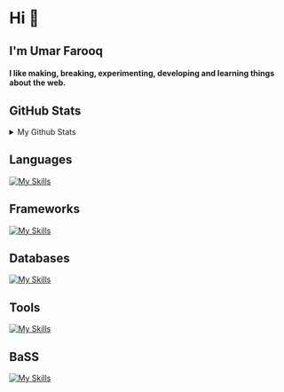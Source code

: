 <h1>Hi 👋</h1>
<h2>I'm Umar Farooq</h2>

<h4 >
  I like making, breaking, experimenting, developing and learning things about
  the web.
</h4>

<h2>GitHub Stats</h2>
<details>
<summary> 
My Github Stats
</summary>


</details>



<h2>Languages</h2>

[![My Skills](https://skillicons.dev/icons?i=ts,js,bash,python)](https://skillicons.dev)

<h2>Frameworks</h2>
  
[![My Skills](https://skillicons.dev/icons?i=express,react,django,nodejs,tailwindcss)](https://skillicons.dev)

<h2>Databases</h2>
  
[![My Skills](https://skillicons.dev/icons?i=mysql,mongo)](https://skillicons.dev)

<h2>Tools</h2>
 
[![My Skills](https://skillicons.dev/icons?i=vscode,git,linux)](https://skillicons.dev)

<h2>BaSS</h2>
 
[![My Skills](https://skillicons.dev/icons?i=appwrite,firebase)](https://skillicons.dev)
